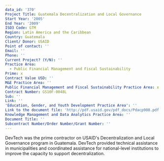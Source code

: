 ```yaml
---
data_id: '370'
Project Title: Guatemala Decentralization and Local Governance
Start Year: '2005'
End Year: '2009'
ISO3 Code: GTM
Region: Latin America and the Caribbean
Country: Guatemala
Client/ Donor: USAID
Point of contact: ''
Email: ''
Phone: ''
Current Project? (Y/N): ''
Practice Area:
  - Public Financial Management and Fiscal Sustainability
Prime: x
Contract Value USD: ''
M&E Practice Area: ''
Public Financial Management and Fiscal Sustainability Practice Area: x
Contract Number: GS10F-0048L
Sub: ''
Link: ''
'Education, Gender, and Youth Development Practice Area': ''
Link to the document file: 'http://pdf.usaid.gov/pdf_docs/Pdacp908.pdf'
Knowledge Management and Data Analytics Practice Area: ''
Document Title: ''
Subcontract Number/Order Number/Grant Number: ''
---
```

DevTech was the prime contractor on USAID's Decentralization and Local Governance program in Guatemala. DevTech provided technical assistance in municipalities and coordinated assistance for national-level institutions to improve the capacity to support decentralization.